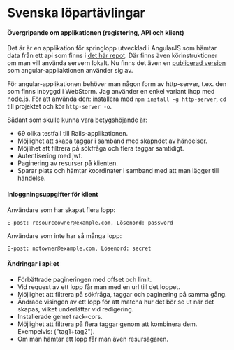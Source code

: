 # Svenska löpartävlingar

#### Övergripande om applikationen (registering, API och klient)
Det är är en applikation för springlopp utvecklad i AngularJS som hämtar data från ett api som finns i [det här repot](https://github.com/me222wm/1dv450_me222wm). Där finns även körinstruktioner om man vill använda servern lokalt. Nu finns det även en [publicerad version](https://peaceful-woodland-85717.herokuapp.com) som angular-appliaktionen använder sig av. 

För angular-applikationen behöver man någon form av http-server, t.ex. den som finns inbyggd i WebStorm. Jag använder en enkel variant ihop med [node.js](https://nodejs.org/en/). För att använda den: installera med `npm install -g http-server`, `cd` till projektet och kör `http-server -o`.

Sådant som skulle kunna vara betygshöjande är: 
* 69 olika testfall till Rails-applikationen. 
* Möjlighet att skapa taggar i samband med skapndet av händelser. 
* Möjlihet att filtrera på sökfråga och flera taggar samtidigt. 
* Autentisering med jwt. 
* Paginering av resurser på klienten. 
* Sparar plats och hämtar koordinater i samband med att man lägger till händelse.

#### Inloggningsuppgifter för klient
Användare som har skapat flera lopp: 

`E-post: resourceowner@example.com, Lösenord: password`

Användare som inte har så många lopp: 

`E-post: notowner@example.com, Lösenord: secret`

#### Ändringar i api:et
* Förbättrade pagineringen med offset och limit.
* Vid request av ett lopp får man med en url till det loppet. 
* Möjlighet att filtrera på sökfråga, taggar och paginering på samma gång. 
* Ändrade visingen av ett lopp för att matcha hur det bör se ut när det skapas, vilket underlättar vid redigering. 
* Installerade gemet rack-cors.
* Möjlighet att filtrera på flera taggar genom att kombinera dem. Exempelvis: ("tag1+tag2").
* Om man hämtar ett lopp får man även resursägaren. 




